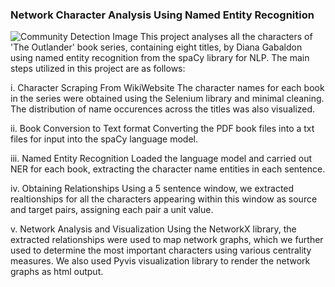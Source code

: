 ### Network Character Analysis Using Named Entity Recognition
![Community Detection Image](/assets/images/comm_detection.png)
This project analyses all the characters of 'The Outlander' book series, containing eight titles, by Diana Gabaldon using named entity recognition from the spaCy library for NLP. The main steps utilized in this project are as follows:

i. Character Scraping From WikiWebsite
The character names for each book in the series were obtained using the Selenium library and minimal cleaning. The distribution of name occurences across the titles was also visualized.

ii. Book Conversion to Text format
Converting the PDF book files into a txt files for input into the spaCy language model.

iii. Named Entity Recognition
Loaded the language model and carried out NER for each book, extracting the character name entities in each sentence.

iv. Obtaining Relationships
Using a 5 sentence window, we extracted realtionships for all the characters appearing within this window as source and target pairs, assigning each pair a unit value.

v. Network Analysis and Visualization
Using the NetworkX library, the extracted relationships were used to map network graphs, which we further used to determine the most important characters using various centrality measures. We also used Pyvis visualization library to render the network graphs as html output.
